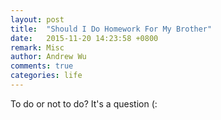 ```yaml
---
layout: post
title:  "Should I Do Homework For My Brother"
date:   2015-11-20 14:23:58 +0800
remark: Misc
author: Andrew Wu
comments: true
categories: life
---
```


To do or not to do? It's a question (: